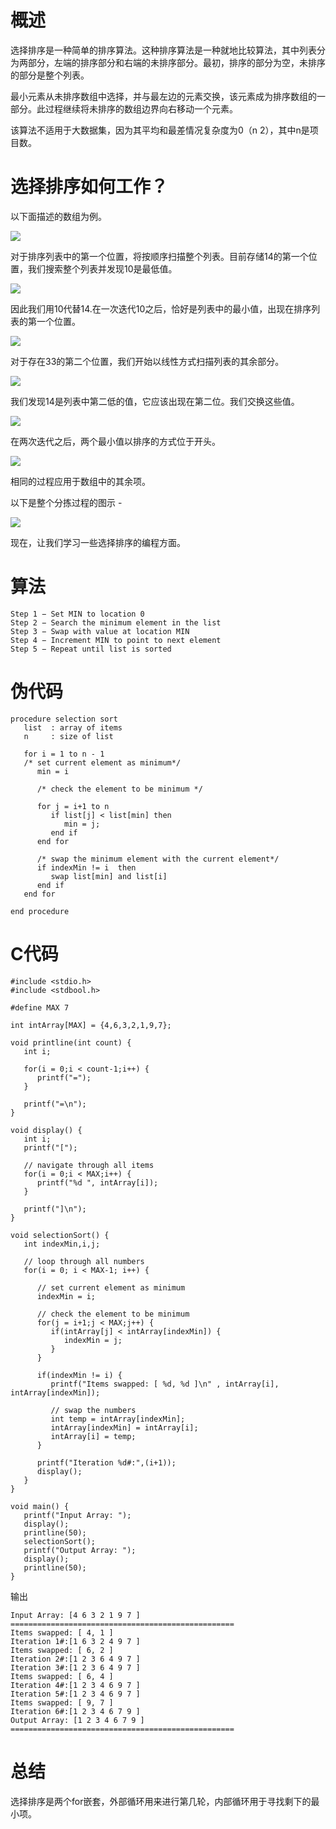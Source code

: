 # 概述
选择排序是一种简单的排序算法。这种排序算法是一种就地比较算法，其中列表分为两部分，左端的排序部分和右端的未排序部分。最初，排序的部分为空，未排序的部分是整个列表。

最小元素从未排序数组中选择，并与最左边的元素交换，该元素成为排序数组的一部分。此过程继续将未排序的数组边界向右移动一个元素。

该算法不适用于大数据集，因为其平均和最差情况复杂度为0（n 2），其中n是项目数。

# 选择排序如何工作？
以下面描述的数组为例。

![](./images/unsorted_array.jpg)

对于排序列表中的第一个位置，将按顺序扫描整个列表。目前存储14的第一个位置，我们搜索整个列表并发现10是最低值。

![](./images/selection_sort_1.jpg)

因此我们用10代替14.在一次迭代10之后，恰好是列表中的最小值，出现在排序列表的第一个位置。

![](./images/selection_sort_2.jpg)

对于存在33的第二个位置，我们开始以线性方式扫描列表的其余部分。

![](./images/selection_sort_3.jpg)

我们发现14是列表中第二低的值，它应该出现在第二位。我们交换这些值。

![](./images/selection_sort_4.jpg)

在两次迭代之后，两个最小值以排序的方式位于开头。

![](./images/selection_sort_5.jpg)

相同的过程应用于数组中的其余项。

以下是整个分拣过程的图示 -

![](./images/selection_sort.jpg)

现在，让我们学习一些选择排序的编程方面。

# 算法
```
Step 1 − Set MIN to location 0
Step 2 − Search the minimum element in the list
Step 3 − Swap with value at location MIN
Step 4 − Increment MIN to point to next element
Step 5 − Repeat until list is sorted
```
# 伪代码
```
procedure selection sort 
   list  : array of items
   n     : size of list

   for i = 1 to n - 1
   /* set current element as minimum*/
      min = i    
  
      /* check the element to be minimum */

      for j = i+1 to n 
         if list[j] < list[min] then
            min = j;
         end if
      end for

      /* swap the minimum element with the current element*/
      if indexMin != i  then
         swap list[min] and list[i]
      end if
   end for
	
end procedure

```
# C代码
```
#include <stdio.h>
#include <stdbool.h>

#define MAX 7

int intArray[MAX] = {4,6,3,2,1,9,7};

void printline(int count) {
   int i;
	
   for(i = 0;i < count-1;i++) {
      printf("=");
   }
	
   printf("=\n");
}

void display() {
   int i;
   printf("[");
	
   // navigate through all items 
   for(i = 0;i < MAX;i++) {
      printf("%d ", intArray[i]);
   }
	
   printf("]\n");
}

void selectionSort() {
   int indexMin,i,j;
	
   // loop through all numbers 
   for(i = 0; i < MAX-1; i++) { 
	
      // set current element as minimum 
      indexMin = i;
		
      // check the element to be minimum 
      for(j = i+1;j < MAX;j++) {
         if(intArray[j] < intArray[indexMin]) {
            indexMin = j;
         }
      }

      if(indexMin != i) {
         printf("Items swapped: [ %d, %d ]\n" , intArray[i], intArray[indexMin]); 
			
         // swap the numbers 
         int temp = intArray[indexMin];
         intArray[indexMin] = intArray[i];
         intArray[i] = temp;
      }          

      printf("Iteration %d#:",(i+1));
      display();
   }
}  

void main() {
   printf("Input Array: ");
   display();
   printline(50);
   selectionSort();
   printf("Output Array: ");
   display();
   printline(50);
}

```

输出
```
Input Array: [4 6 3 2 1 9 7 ]
==================================================
Items swapped: [ 4, 1 ]
Iteration 1#:[1 6 3 2 4 9 7 ]
Items swapped: [ 6, 2 ]
Iteration 2#:[1 2 3 6 4 9 7 ]
Iteration 3#:[1 2 3 6 4 9 7 ]
Items swapped: [ 6, 4 ]
Iteration 4#:[1 2 3 4 6 9 7 ]
Iteration 5#:[1 2 3 4 6 9 7 ]
Items swapped: [ 9, 7 ]
Iteration 6#:[1 2 3 4 6 7 9 ]
Output Array: [1 2 3 4 6 7 9 ]
==================================================

```

# 总结
选择排序是两个for嵌套，外部循环用来进行第几轮，内部循环用于寻找剩下的最小项。